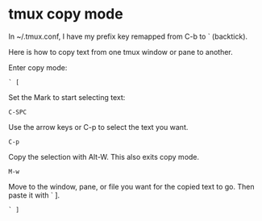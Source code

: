 # tmux copy mode

In ~/.tmux.conf, I have my prefix key remapped from C-b to `
(backtick).

Here is how to copy text from one tmux window or pane to another.

Enter copy mode:

```
` [
```

Set the Mark to start selecting text:

```
C-SPC
```

Use the arrow keys or C-p to select the text you want.

```
C-p
```

Copy the selection with Alt-W. This also exits copy mode.

```
M-w
```

Move to the window, pane, or file you want for the copied text to go.
Then paste it with ` ].

```
` ]
```


